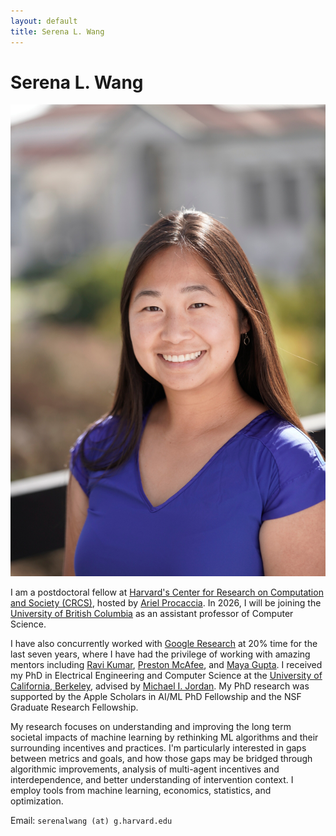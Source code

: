 ```yaml
---
layout: default
title: Serena L. Wang
---
```

	
	
# Serena L. Wang 

<img src="img/serena.jpg" alt="Photo" class="rightside_image">

I am a postdoctoral fellow at [Harvard's Center for Research on Computation and Society (CRCS)](https://crcs.seas.harvard.edu/), hosted by [Ariel Procaccia](https://procaccia.info/). In 2026, I will be joining the [University of British Columbia](https://www.cs.ubc.ca/) as an assistant professor of Computer Science. 

I have also concurrently worked with [Google Research](https://research.google/people/SerenaLutongWang/) at 20% time for the last seven years, where I have had the privilege of working with amazing mentors including [Ravi Kumar](https://sites.google.com/site/ravik53/), [Preston McAfee](https://mc4f.ee/), and [Maya Gupta](https://mayagupta.org/). I received my PhD in Electrical Engineering and Computer Science at the [University of California, Berkeley](https://eecs.berkeley.edu/), advised by [Michael I. Jordan](https://people.eecs.berkeley.edu/~jordan/). My PhD research was supported by the Apple Scholars in AI/ML PhD Fellowship and the NSF Graduate Research Fellowship. 

My research focuses on understanding and improving the long term societal impacts of machine learning by rethinking ML algorithms and their surrounding incentives and practices. I'm particularly interested in gaps between metrics and goals, and how those gaps may be bridged through algorithmic improvements, analysis of multi-agent incentives and interdependence, and better understanding of intervention context. I employ tools from machine learning, economics, statistics, and optimization.
			
Email: `serenalwang (at) g.harvard.edu`

